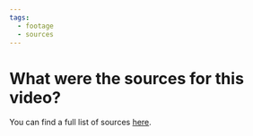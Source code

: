 ```yaml
---
tags:
  - footage
  - sources
---
```

# What were the sources for this video?

You can find a full list of sources [here](/escapevelocity).
